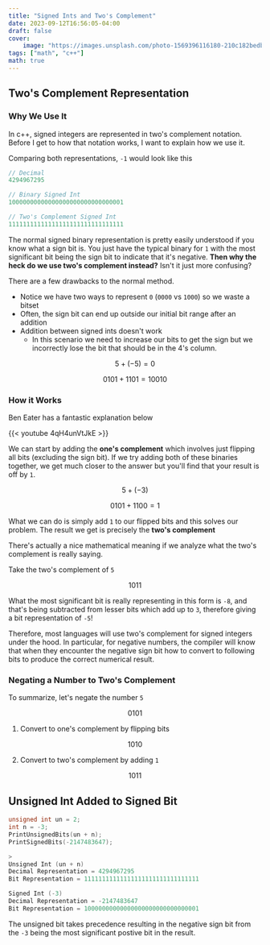 ```yaml
---
title: "Signed Ints and Two's Complement"
date: 2023-09-12T16:56:05-04:00
draft: false
cover:
    image: "https://images.unsplash.com/photo-1569396116180-210c182bedb8?ixlib=rb-4.0.3&ixid=M3wxMjA3fDB8MHxwaG90by1wYWdlfHx8fGVufDB8fHx8fA%3D%3D"
tags: ["math", "c++"]
math: true
---
```


## Two's Complement Representation

### Why We Use It

In c++, signed integers are represented in two's complement notation. Before I get to how that notation works, I want to explain how we use it.

Comparing both representations, `-1` would look like this

```c
// Decimal
4294967295

// Binary Signed Int
10000000000000000000000000000001

// Two's Complement Signed Int
11111111111111111111111111111111
```

The normal signed binary representation is pretty easily understood if you know what a sign bit is. You just have the typical binary for `1` with the most significant bit being the sign bit to indicate that it's negative. **Then why the heck do we use two's complement instead?** Isn't it just more confusing?

There are a few drawbacks to the normal method.

- Notice we have two ways to represent `0` (`0000` vs `1000`) so we waste a bitset
- Often, the sign bit can end up outside our initial bit range after an addition
- Addition between signed ints doesn't work
  - In this scenario we need to increase our bits to get the sign but we incorrectly lose the bit that should be in the 4's column.

$$
5 + (-5) = 0
$$

$$
0101 + 1101 = 10010
$$

### How it Works

Ben Eater has a fantastic explanation below

{{< youtube 4qH4unVtJkE >}}

We can start by adding the **one's complement** which involves just flipping all bits (excluding the sign bit). If we try adding both of these binaries together, we get much closer to the answer but you'll find that your result is off by `1`.

$$
5 + (-3)
$$

$$
0101 + 1100  = 1
$$

What we can do is simply add `1` to our flipped bits and this solves our problem. The result we get is precisely the **two's complement**

There's actually a nice mathematical meaning if we analyze what the two's complement is really saying.

Take the two's complement of `5`

$$
1011
$$

What the most significant bit is really representing in this form is `-8`, and that's being subtracted from lesser bits which add up to `3`, therefore giving a bit representation of `-5`!

Therefore, most languages will use two's complement for signed integers under the hood. In particular, for negative numbers, the compiler will know that when they encounter the negative sign bit how to convert to following bits to produce the correct numerical result.

### Negating a Number to Two's Complement

To summarize, let's negate the number `5`

$$
0101
$$

1. Convert to one's complement by flipping bits

$$
1010
$$

2. Convert to two's complement by adding `1`

$$
1011
$$

## Unsigned Int Added to Signed Bit

```c++
unsigned int un = 2;
int n = -3;
PrintUnsignedBits(un + n);
PrintSignedBits(-2147483647);

>
Unsigned Int (un + n)
Decimal Representation = 4294967295
Bit Representation = 11111111111111111111111111111111

Signed Int (-3)
Decimal Representation = -2147483647
Bit Representation = 10000000000000000000000000000001
```

The unsigned bit takes precedence resulting in the negative sign bit from the `-3` being the most significant postive bit in the result.

